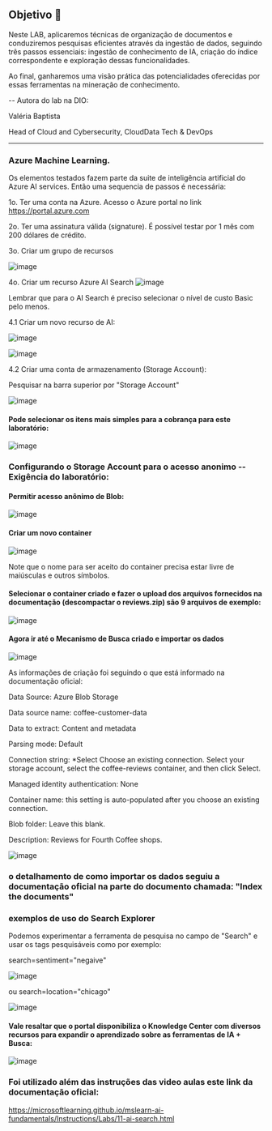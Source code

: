 ## Objetivo 🎯
Neste LAB, aplicaremos técnicas de organização de documentos e conduziremos pesquisas eficientes através da ingestão de dados, seguindo três passos essenciais: ingestão de conhecimento de IA, criação do índice correspondente e exploração dessas funcionalidades. 

Ao final, ganharemos uma visão prática das potencialidades oferecidas por essas ferramentas na mineração de conhecimento.

-- Autora do lab na DIO: 

Valéria Baptista

Head of Cloud and Cybersecurity, CloudData Tech & DevOps

---

### Azure Machine Learning.

Os elementos testados fazem parte da suite de inteligência artificial do Azure AI services. 
Então uma sequencia de passos é necessária:

1o. Ter uma conta na Azure. Acesso o  Azure portal no link https://portal.azure.com

2o. Ter uma assinatura válida (signature). É possível testar por 1 mês com 200 dólares de crédito.

3o. Criar um grupo de recursos

![image](https://github.com/toniacprado/DIO-Trabalhando-com-Machine-Learning-na-Pratica-no-Azure-ML/assets/105946569/2f5b7b4c-d3ee-49d4-9844-b015d6f59c2e)


4o. Criar um recurso Azure AI Search
![image](https://github.com/toniacprado/DIO-Azure-Cognitive-Search-Utilizando-AI-Search-para-indexacao-e-consulta-de-Dados/assets/105946569/95c32312-f10f-421c-b95c-4d32de66f910)

Lembrar que para o AI Search é preciso selecionar o nível de custo Basic pelo menos.

4.1 Criar um novo recurso de AI:

![image](https://github.com/toniacprado/DIO-Azure-Cognitive-Search-Utilizando-AI-Search-para-indexacao-e-consulta-de-Dados/assets/105946569/54459e0a-0a47-4548-89f6-85d2b07e4b90)

![image](https://github.com/toniacprado/DIO-Azure-Cognitive-Search-Utilizando-AI-Search-para-indexacao-e-consulta-de-Dados/assets/105946569/1ed61fbc-cc7d-48f6-8ec3-596e34e2e69c)

4.2 Criar uma conta de armazenamento (Storage Account):

Pesquisar na barra superior por "Storage Account"

![image](https://github.com/toniacprado/DIO-Azure-Cognitive-Search-Utilizando-AI-Search-para-indexacao-e-consulta-de-Dados/assets/105946569/49389192-3381-457e-b384-cebd6a64e5b7)

#### Pode selecionar os itens mais simples para a cobrança para este laboratório:

![image](https://github.com/toniacprado/DIO-Azure-Cognitive-Search-Utilizando-AI-Search-para-indexacao-e-consulta-de-Dados/assets/105946569/a6bc7cdf-0e28-451a-bfbf-dda03718a49b)

### Configurando o Storage Account para o acesso anonimo -- Exigência do laboratório:

#### Permitir acesso anônimo de Blob:

![image](https://github.com/toniacprado/DIO-Azure-Cognitive-Search-Utilizando-AI-Search-para-indexacao-e-consulta-de-Dados/assets/105946569/537dfd97-a24a-4fcb-ab35-afd2308afc73)

#### Criar um novo container

![image](https://github.com/toniacprado/DIO-Azure-Cognitive-Search-Utilizando-AI-Search-para-indexacao-e-consulta-de-Dados/assets/105946569/9d0bc3ae-6741-47b3-a7da-8cf1a4f475b1)

Note que o nome para ser aceito do container precisa estar livre de maiúsculas e outros símbolos.

#### Selecionar o container criado e fazer o upload dos arquivos fornecidos na documentação (descompactar o reviews.zip) são 9 arquivos de exemplo:

![image](https://github.com/toniacprado/DIO-Azure-Cognitive-Search-Utilizando-AI-Search-para-indexacao-e-consulta-de-Dados/assets/105946569/c7706340-0c6e-4802-94f9-5de95208f43c)

#### Agora ir até o Mecanismo de Busca criado e importar os dados

![image](https://github.com/toniacprado/DIO-Azure-Cognitive-Search-Utilizando-AI-Search-para-indexacao-e-consulta-de-Dados/assets/105946569/7f4843ef-25cd-46ea-b9ec-a1e7d8e9a09d)

As informações de criação foi seguindo o que está informado na documentação oficial:

Data Source: Azure Blob Storage

Data source name: coffee-customer-data

Data to extract: Content and metadata

Parsing mode: Default

Connection string: *Select Choose an existing connection. Select your storage account, select the coffee-reviews container, and then click Select.

Managed identity authentication: None

Container name: this setting is auto-populated after you choose an existing connection.

Blob folder: Leave this blank.

Description: Reviews for Fourth Coffee shops.


![image](https://github.com/toniacprado/DIO-Azure-Cognitive-Search-Utilizando-AI-Search-para-indexacao-e-consulta-de-Dados/assets/105946569/b3992f7c-1d72-49b6-92f2-9b033f248bf9)

### o detalhamento de como importar os dados seguiu a documentação oficial na parte do documento chamada: "Index the documents"


### exemplos de uso do Search Explorer

Podemos experimentar a ferramenta de pesquisa no campo de "Search" e usar os tags pesquisáveis como por exemplo:

search=sentiment="negaive"

![image](https://github.com/toniacprado/DIO-Azure-Cognitive-Search-Utilizando-AI-Search-para-indexacao-e-consulta-de-Dados/assets/105946569/33c468a1-d359-4838-9935-91854c99b5ec)


ou search=location="chicago"


![image](https://github.com/toniacprado/DIO-Azure-Cognitive-Search-Utilizando-AI-Search-para-indexacao-e-consulta-de-Dados/assets/105946569/92b1f999-fe11-4239-8d86-c1fd2f11fee8)


#### Vale resaltar que o portal disponibiliza o Knowledge Center com diversos recursos para expandir o aprendizado sobre as ferramentas de IA + Busca:


![image](https://github.com/toniacprado/DIO-Azure-Cognitive-Search-Utilizando-AI-Search-para-indexacao-e-consulta-de-Dados/assets/105946569/de84218d-5919-49fc-b1ea-30cb4e62ef72)


### Foi utilizado além das instruções das video aulas este link da documentação oficial: 


https://microsoftlearning.github.io/mslearn-ai-fundamentals/Instructions/Labs/11-ai-search.html